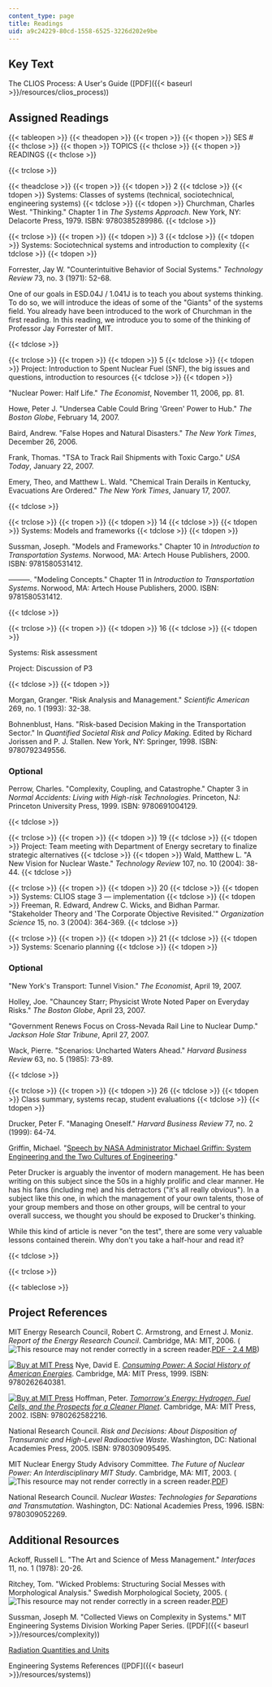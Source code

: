 ```yaml
---
content_type: page
title: Readings
uid: a9c24229-80cd-1558-6525-3226d202e9be
---
```


Key Text
--------

The CLIOS Process: A User's Guide ([PDF]({{< baseurl >}}/resources/clios_process))

Assigned Readings
-----------------

{{< tableopen >}}
{{< theadopen >}}
{{< tropen >}}
{{< thopen >}}
SES #
{{< thclose >}}
{{< thopen >}}
TOPICS
{{< thclose >}}
{{< thopen >}}
READINGS
{{< thclose >}}

{{< trclose >}}

{{< theadclose >}}
{{< tropen >}}
{{< tdopen >}}
2
{{< tdclose >}}
{{< tdopen >}}
Systems: Classes of systems (technical, sociotechnical, engineering systems)
{{< tdclose >}}
{{< tdopen >}}
Churchman, Charles West. "Thinking." Chapter 1 in _The Systems Approach_. New York, NY: Delacorte Press, 1979. ISBN: 9780385289986.
{{< tdclose >}}

{{< trclose >}}
{{< tropen >}}
{{< tdopen >}}
3
{{< tdclose >}}
{{< tdopen >}}
Systems: Sociotechnical systems and introduction to complexity
{{< tdclose >}}
{{< tdopen >}}


Forrester, Jay W. "Counterintuitive Behavior of Social Systems." _Technology Review_ 73, no. 3 (1971): 52-68.

One of our goals in ESD.04J / 1.041J is to teach you about systems thinking. To do so, we will introduce the ideas of some of the "Giants" of the systems field. You already have been introduced to the work of Churchman in the first reading. In this reading, we introduce you to some of the thinking of Professor Jay Forrester of MIT.


{{< tdclose >}}

{{< trclose >}}
{{< tropen >}}
{{< tdopen >}}
5
{{< tdclose >}}
{{< tdopen >}}
Project: Introduction to Spent Nuclear Fuel (SNF), the big issues and questions, introduction to resources
{{< tdclose >}}
{{< tdopen >}}


"Nuclear Power: Half Life." _The Economist_, November 11, 2006, pp. 81.

Howe, Peter J. "Undersea Cable Could Bring 'Green' Power to Hub." _The Boston Globe_, February 14, 2007.

Baird, Andrew. "False Hopes and Natural Disasters." _The New York Times_, December 26, 2006.

Frank, Thomas. "TSA to Track Rail Shipments with Toxic Cargo." _USA Today_, January 22, 2007.

Emery, Theo, and Matthew L. Wald. "Chemical Train Derails in Kentucky, Evacuations Are Ordered." _The New York Times_, January 17, 2007.


{{< tdclose >}}

{{< trclose >}}
{{< tropen >}}
{{< tdopen >}}
14
{{< tdclose >}}
{{< tdopen >}}
Systems: Models and frameworks
{{< tdclose >}}
{{< tdopen >}}


Sussman, Joseph. "Models and Frameworks." Chapter 10 in _Introduction to Transportation Systems_. Norwood, MA: Artech House Publishers, 2000. ISBN: 9781580531412.

———. "Modeling Concepts." Chapter 11 in _Introduction to Transportation Systems_. Norwood, MA: Artech House Publishers, 2000. ISBN: 9781580531412.


{{< tdclose >}}

{{< trclose >}}
{{< tropen >}}
{{< tdopen >}}
16
{{< tdclose >}}
{{< tdopen >}}


Systems: Risk assessment

Project: Discussion of P3


{{< tdclose >}}
{{< tdopen >}}


Morgan, Granger. "Risk Analysis and Management." _Scientific American_ 269, no. 1 (1993): 32-38.

Bohnenblust, Hans. "Risk-based Decision Making in the Transportation Sector." In _Quantified Societal Risk and Policy Making_. Edited by Richard Jorissen and P. J. Stallen. New York, NY: Springer, 1998. ISBN: 9780792349556.

### Optional

Perrow, Charles. "Complexity, Coupling, and Catastrophe." Chapter 3 in _Normal Accidents: Living with High-risk Technologies_. Princeton, NJ: Princeton University Press, 1999. ISBN: 9780691004129.


{{< tdclose >}}

{{< trclose >}}
{{< tropen >}}
{{< tdopen >}}
19
{{< tdclose >}}
{{< tdopen >}}
Project: Team meeting with Department of Energy secretary to finalize strategic alternatives
{{< tdclose >}}
{{< tdopen >}}
Wald, Matthew L. "A New Vision for Nuclear Waste." _Technology Review_ 107, no. 10 (2004): 38-44.
{{< tdclose >}}

{{< trclose >}}
{{< tropen >}}
{{< tdopen >}}
20
{{< tdclose >}}
{{< tdopen >}}
Systems: CLIOS stage 3 — implementation
{{< tdclose >}}
{{< tdopen >}}
Freeman, R. Edward, Andrew C. Wicks, and Bidhan Parmar. "Stakeholder Theory and 'The Corporate Objective Revisited.'" _Organization Science_ 15, no. 3 (2004): 364-369.
{{< tdclose >}}

{{< trclose >}}
{{< tropen >}}
{{< tdopen >}}
21
{{< tdclose >}}
{{< tdopen >}}
Systems: Scenario planning
{{< tdclose >}}
{{< tdopen >}}


### Optional

"New York's Transport: Tunnel Vision." _The Economist_, April 19, 2007.

Holley, Joe. "Chauncey Starr; Physicist Wrote Noted Paper on Everyday Risks." _The Boston Globe_, April 23, 2007.

"Government Renews Focus on Cross-Nevada Rail Line to Nuclear Dump." _Jackson Hole Star Tribune_, April 27, 2007.

Wack, Pierre. "Scenarios: Uncharted Waters Ahead." _Harvard Business Review_ 63, no. 5 (1985): 73-89.


{{< tdclose >}}

{{< trclose >}}
{{< tropen >}}
{{< tdopen >}}
26
{{< tdclose >}}
{{< tdopen >}}
Class summary, systems recap, student evaluations
{{< tdclose >}}
{{< tdopen >}}


Drucker, Peter F. "Managing Oneself." _Harvard Business Review_ 77, no. 2 (1999): 64-74.

Griffin, Michael. "[Speech by NASA Administrator Michael Griffin: System Engineering and the Two Cultures of Engineering](http://www.spaceref.com/news/viewsr.html?pid=23775)."

Peter Drucker is arguably the inventor of modern management. He has been writing on this subject since the 50s in a highly prolific and clear manner. He has his fans (including me) and his detractors ("it's all really obvious"). In a subject like this one, in which the management of your own talents, those of your group members and those on other groups, will be central to your overall success, we thought you should be exposed to Drucker's thinking.

While this kind of article is never "on the test", there are some very valuable lessons contained therein. Why don't you take a half-hour and read it?


{{< tdclose >}}

{{< trclose >}}

{{< tableclose >}}

Project References
------------------

MIT Energy Research Council, Robert C. Armstrong, and Ernest J. Moniz. _Report of the Energy Research Council_. Cambridge, MA: MIT, 2006. (![This resource may not render correctly in a screen reader.](/images/inacessible.gif)[PDF - 2.4 MB](http://web.mit.edu/mitei/about/erc-report-final.pdf))

[![Buy at MIT Press](/images/mp_logo.gif)](https://mitpress.mit.edu/9780262640381) Nye, David E. [_Consuming Power: A Social History of American Energies_](https://mitpress.mit.edu/9780262640381). Cambridge, MA: MIT Press, 1999. ISBN: 9780262640381.

[![Buy at MIT Press](/images/mp_logo.gif)](https://mitpress.mit.edu/9780262582216) Hoffman, Peter. [_Tomorrow's Energy: Hydrogen, Fuel Cells, and the Prospects for a Cleaner Planet_](https://mitpress.mit.edu/9780262582216). Cambridge, MA: MIT Press, 2002. ISBN: 9780262582216.

National Research Council. _Risk and Decisions: About Disposition of Transuranic and High-Level Radioactive Waste_. Washington, DC: National Academies Press, 2005. ISBN: 9780309095495.

MIT Nuclear Energy Study Advisory Committee. _The Future of Nuclear Power: An Interdisciplinary MIT Study_. Cambridge, MA: MIT, 2003. (![This resource may not render correctly in a screen reader.](/images/inacessible.gif)[PDF](http://web.mit.edu/nuclearpower/pdf/nuclearpower-summary.pdf))

National Research Council. _Nuclear Wastes: Technologies for Separations and Transmutation_. Washington, DC: National Academies Press, 1996. ISBN: 9780309052269.

Additional Resources
--------------------

Ackoff, Russell L. "The Art and Science of Mess Management." _Interfaces_ 11, no. 1 (1978): 20-26.

Ritchey, Tom. "Wicked Problems: Structuring Social Messes with Morphological Analysis." Swedish Morphological Society, 2005. (![This resource may not render correctly in a screen reader.](/images/inacessible.gif)[PDF](http://swemorph.com/pdf/wp.pdf))

Sussman, Joseph M. "Collected Views on Complexity in Systems." MIT Engineering Systems Division Working Paper Series. ([PDF]({{< baseurl >}}/resources/complexity))

[Radiation Quantities and Units](http://www.sprawls.org/ppmi2/RADQU/)

Engineering Systems References ([PDF]({{< baseurl >}}/resources/systems))